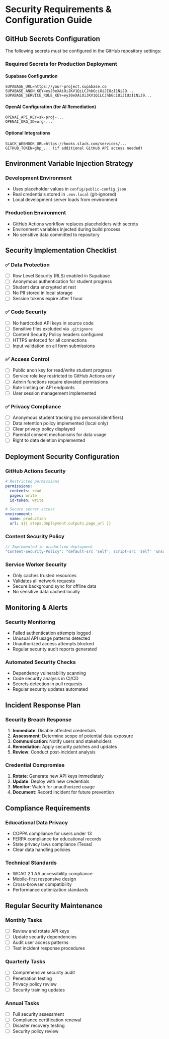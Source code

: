 # Security Requirements & Configuration Guide

## GitHub Secrets Configuration

The following secrets must be configured in the GitHub repository settings:

### Required Secrets for Production Deployment

#### Supabase Configuration
```
SUPABASE_URL=https://your-project.supabase.co
SUPABASE_ANON_KEY=eyJ0eXAiOiJKV1QiLCJhbGciOiJIUzI1NiJ9...
SUPABASE_SERVICE_ROLE_KEY=eyJ0eXAiOiJKV1QiLCJhbGciOiJIUzI1NiJ9...
```

#### OpenAI Configuration (for AI Remediation)
```
OPENAI_API_KEY=sk-proj-...
OPENAI_ORG_ID=org-...
```

#### Optional Integrations
```
SLACK_WEBHOOK_URL=https://hooks.slack.com/services/...
GITHUB_TOKEN=ghp_... (if additional GitHub API access needed)
```

## Environment Variable Injection Strategy

### Development Environment
- Uses placeholder values in `config/public-config.json`
- Real credentials stored in `.env.local` (git-ignored)
- Local development server loads from environment

### Production Environment  
- GitHub Actions workflow replaces placeholders with secrets
- Environment variables injected during build process
- No sensitive data committed to repository

## Security Implementation Checklist

### ✅ Data Protection
- [ ] Row Level Security (RLS) enabled in Supabase
- [ ] Anonymous authentication for student progress
- [ ] Student data encrypted at rest
- [ ] No PII stored in local storage
- [ ] Session tokens expire after 1 hour

### ✅ Code Security
- [ ] No hardcoded API keys in source code
- [ ] Sensitive files excluded via `.gitignore`
- [ ] Content Security Policy headers configured
- [ ] HTTPS enforced for all connections
- [ ] Input validation on all form submissions

### ✅ Access Control
- [ ] Public anon key for read/write student progress
- [ ] Service role key restricted to GitHub Actions only
- [ ] Admin functions require elevated permissions
- [ ] Rate limiting on API endpoints
- [ ] User session management implemented

### ✅ Privacy Compliance
- [ ] Anonymous student tracking (no personal identifiers)
- [ ] Data retention policy implemented (local only)
- [ ] Clear privacy policy displayed
- [ ] Parental consent mechanisms for data usage
- [ ] Right to data deletion implemented

## Deployment Security Configuration

### GitHub Actions Security
```yaml
# Restricted permissions
permissions:
  contents: read
  pages: write
  id-token: write

# Secure secret access
environment:
  name: production
  url: ${{ steps.deployment.outputs.page_url }}
```

### Content Security Policy
```javascript
// Implemented in production deployment
"Content-Security-Policy": "default-src 'self'; script-src 'self' 'unsafe-inline'; style-src 'self' 'unsafe-inline'; img-src 'self' data: https:; connect-src 'self' https://*.supabase.co https://api.openai.com;"
```

### Service Worker Security
- Only caches trusted resources
- Validates all network requests
- Secure background sync for offline data
- No sensitive data cached locally

## Monitoring & Alerts

### Security Monitoring
- Failed authentication attempts logged
- Unusual API usage patterns detected
- Unauthorized access attempts blocked
- Regular security audit reports generated

### Automated Security Checks
- Dependency vulnerability scanning
- Code security analysis in CI/CD
- Secrets detection in pull requests
- Regular security updates automated

## Incident Response Plan

### Security Breach Response
1. **Immediate**: Disable affected credentials
2. **Assessment**: Determine scope of potential data exposure
3. **Communication**: Notify users and stakeholders
4. **Remediation**: Apply security patches and updates
5. **Review**: Conduct post-incident analysis

### Credential Compromise
1. **Rotate**: Generate new API keys immediately
2. **Update**: Deploy with new credentials
3. **Monitor**: Watch for unauthorized usage
4. **Document**: Record incident for future prevention

## Compliance Requirements

### Educational Data Privacy
- COPPA compliance for users under 13
- FERPA compliance for educational records
- State privacy laws compliance (Texas)
- Clear data handling policies

### Technical Standards
- WCAG 2.1 AA accessibility compliance
- Mobile-first responsive design
- Cross-browser compatibility
- Performance optimization standards

## Regular Security Maintenance

### Monthly Tasks
- [ ] Review and rotate API keys
- [ ] Update security dependencies  
- [ ] Audit user access patterns
- [ ] Test incident response procedures

### Quarterly Tasks
- [ ] Comprehensive security audit
- [ ] Penetration testing
- [ ] Privacy policy review
- [ ] Security training updates

### Annual Tasks
- [ ] Full security assessment
- [ ] Compliance certification renewal
- [ ] Disaster recovery testing
- [ ] Security policy review